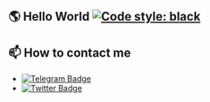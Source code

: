 ## 🌎 Hello World [![Code style: black](https://img.shields.io/badge/code%20style-black-000000.svg)](https://github.com/psf/black)

## 📫 How to contact me
- [![Telegram Badge](https://img.shields.io/badge/Telegram-blue?style=flat&logo=telegram&logoColor=white)](https://t.me/OFFpolice)
- [![Twitter Badge](https://img.shields.io/twitter/follow/:OFFpolice2077)](https://x.com/OFFpolice2077)
